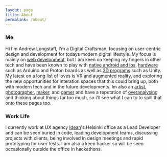 ```yaml
---
layout: page
title: About
permalink: /about/
---
```


### Me

Hi I'm Andrew Longstaff, I'm a Digital Craftsman, focusing on user-centric design and development for todays modern digital lifestyle.
My focus is mainly on [web development](/tag/#webdev), but I am keen on keeping my fingers in other tech and have been known to play with [native android and ios](/tag/#phonedev), [hardware](/tag/#hardwaredev) such as Arduino and Proton boards as well as [3D programs](/tag/#dddev) such as Unity. My latest on a long list of loves is [VR and augmented reality](/tag/#vrdev), and exploring the new opportunities for interation spaces that this could bring up, both with modern tech and in the future developments.
Im also an [artist](/tag/#art), [photographer](/tag/#photo), [maker](/tag/#make), and [gamer](/tag/#game) and have a reputation of [overanalysing](/tag/#theory) and thinking about things far too much, so i'll see what I can to to spill that onto these pages too.

### Work Life

I currently work at UX agency [Idean](http://www.idean.com/)'s Helsinki office as a Lead Developer and can be seen buried in code, leading development teams, discussing projects with clients, being involved in design meetings and rapid prototyping for user tests. I am also a keen hacker so will be seen occasionally outside the office in hackathons.
